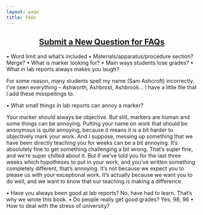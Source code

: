 ```yaml
---
layout: page
title: FAQs
---
```


<h2 style="text-align: center;"><a title="Click to submit a new FAQ" href="https://labreport.org/new-FAQ/">Submit a New Question for FAQs</a></h2>

•	Word limit and what’s included
•	Materials/apparatus/procedure section? Merge?
•	What is marker looking for?
•	Main ways students lose grades?
•	What in lab reports always makes you laugh?

For some reason, many students spell my name (Sam Ashcroft) incorrectly. I’ve seen everything – Ashworth, Ashbrost, Ashbrook… I have a little file that I add these misspellings to. 

•	What small things in lab reports can annoy a marker?

Your marker should always be objective. But still, markers are human and some things can be annoying. Putting your name on work that should be anonymous is quite annoying, because it means it is a bit harder to objectively mark your work. And I suppose, messing up something that we have been directly teaching you for weeks can be a bit annoying. It’s absolutely fine to get something challenging a bit wrong. That’s super fine, and we’re super chilled about it. But if we’ve told you for the last three weeks which hypotheses to put in your work, and you’ve written something completely different, that’s annoying. It’s not because we expect you to please us with your exceptional work. It’s actually because we want you to do well, and we want to know that our teaching is making a difference.

•	Have you always been good at lab reports? No, have had to learn. That’s why we wrote this book.
•	Do people really get good grades? Yes, 98, 96
•	How to deal with the stress of university?

